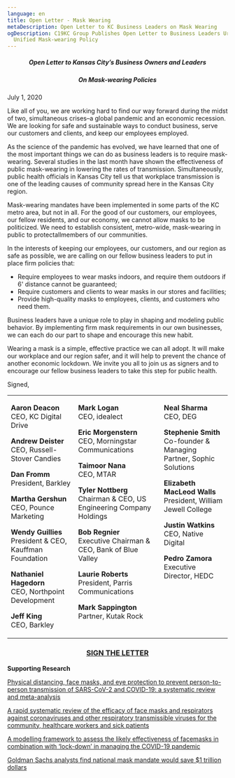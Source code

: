 ```yaml
---
language: en
title: Open Letter - Mask Wearing
metaDescription: Open Letter to KC Business Leaders on Mask Wearing
ogDescription: C19KC Group Publishes Open Letter to Business Leaders Urging
  Unified Mask-wearing Policy
---
```

##### **<center>Open Letter to Kansas City’s Business Owners and Leaders**</center>

##### **<center>On Mask-wearing Policies</center>**

July 1, 2020

Like all of you, we are working hard to find our way forward during the midst of two, simultaneous crises–a global pandemic and an economic recession. We are looking for safe and sustainable ways to conduct business, serve our customers and clients, and keep our employees employed.

As the science of the pandemic has evolved, we have learned that one of the most important things we can do as business leaders is to require mask-wearing. Several studies in the last month have shown the effectiveness of public mask-wearing in lowering the rates of transmission. Simultaneously, public health officials in Kansas City tell us that workplace transmission is one of the leading causes of community spread here in the Kansas City region.

Mask-wearing mandates have been implemented in some parts of the KC metro area, but not in all. For the good of our customers, our employees, our fellow residents, and our economy, we cannot allow masks to be politicized. We need to establish consistent, metro-wide, mask-wearing in public to protectallmembers of our communities.

In the interests of keeping our employees, our customers, and our region as safe as possible, we are calling on our fellow business leaders to put in place firm policies that:

* Require employees to wear masks indoors, and require them outdoors if 6' distance cannot be guaranteed;
* Require customers and clients to wear masks in our stores and facilities;
* Provide high-quality masks to employees, clients, and customers who need them.

Business leaders have a unique role to play in shaping and modeling public behavior. By implementing firm mask requirements in our own businesses, we can each do our part to shape and encourage this new habit.

Wearing a mask is a simple, effective practice we can all adopt. It will make our workplace and our region safer, and it will help to prevent the chance of another economic lockdown. We invite you all to join us as signers and to encourage our fellow business leaders to take this step for public health.

Signed,

<table>
<tbody>
<tr>
<td style="vertical-align:top">

**Aaron Deacon**<br>CEO, KC Digital Drive

**Andrew Deister**<br>CEO, Russell-Stover Candies

**Dan Fromm**<br>President, Barkley

**Martha Gershun**<br>CEO, Pounce Marketing

**Wendy Guillies**<br>President & CEO, Kauffman Foundation

**Nathaniel Hagedorn**<br>CEO, Northpoint Development

**Jeff King**<br>CEO, Barkley

</td>
<td style="vertical-align:top">

**Mark Logan**<br>CEO, idealect

**Eric Morgenstern**<br>CEO, Morningstar Communications

**Taimoor Nana**<br>CEO, MTAR

**Tyler Nottberg**<br>Chairman & CEO, US Engineering Company Holdings

**Bob Regnier**<br>Executive Chairman & CEO, Bank of Blue Valley

**Laurie Roberts**<br>President, Parris Communications

**Mark Sappington**<br>Partner, Kutak Rock

<td style="vertical-align:top">

**Neal Sharma**<br>CEO, DEG

**Stephenie Smith**<br>Co-founder & Managing Partner, Sophic Solutions

**Elizabeth MacLeod Walls**<br>President, William Jewell College

**Justin Watkins**<br>CEO, Native Digital

**Pedro Zamora**<br>Executive Director, HEDC

</td>
</tr>
</tbody>
</table>



### [](https://forms.gle/Eb6Dmw3nha6Pr3qz9)[<center>**SIGN THE LETTER**](https://forms.gle/Eb6Dmw3nha6Pr3qz9)**</center>**

**Supporting Research**

[Physical distancing, face masks, and eye protection to prevent person-to-person transmission of SARS-CoV-2 and COVID-19: a systematic review and meta-analysis](https://www.thelancet.com/journals/lancet/article/PIIS0140-6736(20)31142-9/fulltext#%20)

[A rapid systematic review of the efficacy of face masks and respirators against coronaviruses and other respiratory transmissible viruses for the community, healthcare workers and sick patients](https://www.ncbi.nlm.nih.gov/pmc/articles/PMC7191274/)

[A modelling framework to assess the likely effectiveness of facemasks in combination with ‘lock-down’ in managing the COVID-19 pandemic](https://royalsocietypublishing.org/doi/10.1098/rspa.2020.0376)

[Goldman Sachs analysts find national mask mandate would save $1 trillion dollars](https://www.forbes.com/sites/sarahhansen/2020/06/30/a-national-mask-mandate-could-save-the-us-economy-1-trillion-goldman-sachs-says/?utm_source=fb_breakingnews&utm_medium=social&utm_campaign=forbes&fbclid=IwAR3TmgB3AzSdM_a0Gf2MvVmW3P2KrzNuE4xCvyr5959OadDFVsMxZlhQkGY#29b15f2556f1)